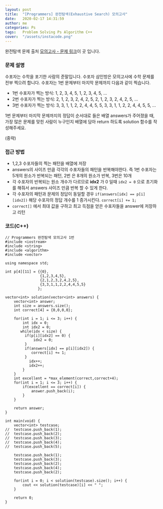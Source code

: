 ```yaml
---
layout: post
title:  "[Programmers] 완전탐색(Exhaustive Search) 모의고사"
date:   2020-02-17 14:31:59
author: me
categories: Ps
tags:	Problem Solving Ps Algorithm C++
cover:  "/assets/instacode.png"
---
```





완전탐색 문제 출처 [모의고사 - 문제 링크](https://programmers.co.kr/learn/courses/30/lessons/42840#)이 곳 입니다.

### 문제 설명
수포자는 수학을 포기한 사람의 준말입니다. 수포자 삼인방은 모의고사에 수학 문제를 전부 찍으려 합니다. 수포자는 1번 문제부터 마지막 문제까지 다음과 같이 찍습니다.

* 1번 수포자가 찍는 방식: 1, 2, 3, 4, 5, 1, 2, 3, 4, 5, ...
* 2번 수포자가 찍는 방식: 2, 1, 2, 3, 2, 4, 2, 5, 2, 1, 2, 3, 2, 4, 2, 5, ...
* 3번 수포자가 찍는 방식: 3, 3, 1, 1, 2, 2, 4, 4, 5, 5, 3, 3, 1, 1, 2, 2, 4, 4, 5, 5, ...

1번 문제부터 마지막 문제까지의 정답이 순서대로 들은 배열 answers가 주어졌을 때, 가장 많은 문제를 맞힌 사람이 누구인지 배열에 담아 return 하도록 solution 함수를 작성해주세요.

(중략)


### 접근 방법
* 1,2,3 수포자들의 찍는 패턴을 배열에 저장
* answers의 사이즈 만큼 각각의 수포자들의 패턴을 반복해야한다. 즉 1번 수포자는 5개의 원소가 반복되는 패턴, 2번 은 8개의 원소가 반복, 3번은 10개
* 각 수포자의 반복되는 원소 개수가 다르므로 __idx2__ 가 0 일때 `idx2 = 0` 으로 초기화를 해줘서 answers 사이즈 만큼 반복 할 수 있게 한다.
* 각 수포자의 패턴과 문제의 정답이 동일할 경우 `if(answers[idx] == p[i][idx2])` 해당 수포자의 정답 개수를 1 증가시킨다. `correct[i] += 1;`
* `correct[]` 에서 최대 값을 구하고 최고 득점을 얻은 수포자들을 answer에 저장하고 리턴


### 코드(C++)
```
// Programmers 완전탐색 모의고사 1번 
#include <iostream>
#include <string>
#include <algorithm>
#include <vector>

using namespace std;

int p[4][11] = {{0},
                {1,2,3,4,5},
                {2,1,2,3,2,4,2,5},
                {3,3,1,1,2,2,4,4,5,5}
               };

vector<int> solution(vector<int> answers) {
    vector<int> answer;
    int size = answers.size();
    int correct[4] = {0,0,0,0};
    
    for(int i = 1; i <= 3; i++) {
        int idx = 0;
        int idx2 = 0;
       while(idx < size) {
         if(p[i][idx2] == 0) {
             idx2 = 0;
         }
         if(answers[idx] == p[i][idx2]) {
            correct[i] += 1;
         }
           idx++;
           idx2++;
        }
    }
    int excellent = *max_element(correct,correct+4);
    for(int i = 1; i <= 3; i++) {
        if(excellent == correct[i]) {
            answer.push_back(i);
        }
    }
    
    return answer;
}

int main(void) {
	vector<int> testcase;
//	testcase.push_back(1);
//	testcase.push_back(2);
//	testcase.push_back(3);
//	testcase.push_back(4);
//	testcase.push_back(5);
	
	testcase.push_back(1);
	testcase.push_back(3);
	testcase.push_back(2);
	testcase.push_back(4);
	testcase.push_back(2);

	for(int i = 0; i < solution(testcase).size(); i++) {
		cout << solution(testcase)[i] << " ";
	}

	return 0;
}
```

